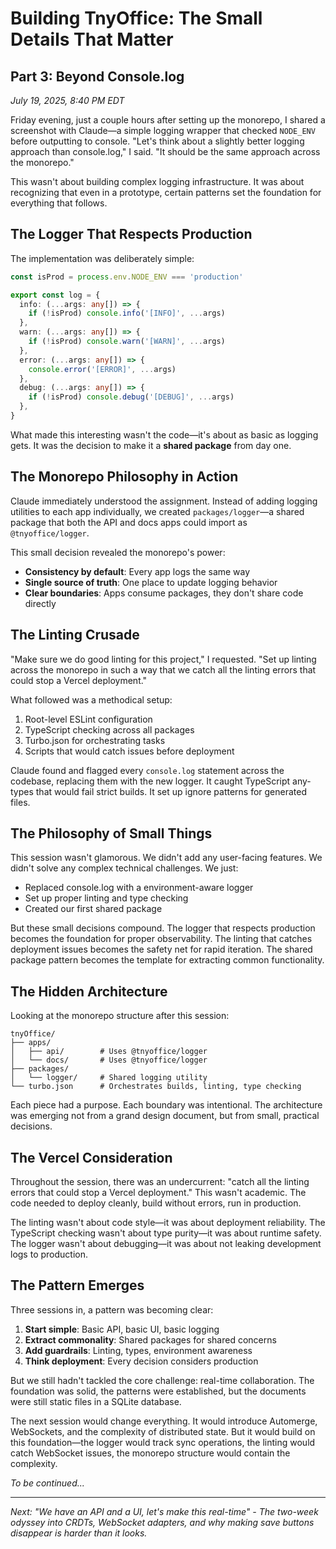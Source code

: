 # Building TnyOffice: The Small Details That Matter

## Part 3: Beyond Console.log

*July 19, 2025, 8:40 PM EDT*

Friday evening, just a couple hours after setting up the monorepo, I shared a screenshot with Claude—a simple logging wrapper that checked `NODE_ENV` before outputting to console. "Let's think about a slightly better logging approach than console.log," I said. "It should be the same approach across the monorepo."

This wasn't about building complex logging infrastructure. It was about recognizing that even in a prototype, certain patterns set the foundation for everything that follows.

## The Logger That Respects Production

The implementation was deliberately simple:

```typescript
const isProd = process.env.NODE_ENV === 'production'

export const log = {
  info: (...args: any[]) => {
    if (!isProd) console.info('[INFO]', ...args)
  },
  warn: (...args: any[]) => {
    if (!isProd) console.warn('[WARN]', ...args)
  },
  error: (...args: any[]) => {
    console.error('[ERROR]', ...args)
  },
  debug: (...args: any[]) => {
    if (!isProd) console.debug('[DEBUG]', ...args)
  },
}
```

What made this interesting wasn't the code—it's about as basic as logging gets. It was the decision to make it a **shared package** from day one.

## The Monorepo Philosophy in Action

Claude immediately understood the assignment. Instead of adding logging utilities to each app individually, we created `packages/logger`—a shared package that both the API and docs apps could import as `@tnyoffice/logger`.

This small decision revealed the monorepo's power:
- **Consistency by default**: Every app logs the same way
- **Single source of truth**: One place to update logging behavior
- **Clear boundaries**: Apps consume packages, they don't share code directly

## The Linting Crusade

"Make sure we do good linting for this project," I requested. "Set up linting across the monorepo in such a way that we catch all the linting errors that could stop a Vercel deployment."

What followed was a methodical setup:
1. Root-level ESLint configuration
2. TypeScript checking across all packages
3. Turbo.json for orchestrating tasks
4. Scripts that would catch issues before deployment

Claude found and flagged every `console.log` statement across the codebase, replacing them with the new logger. It caught TypeScript any-types that would fail strict builds. It set up ignore patterns for generated files.

## The Philosophy of Small Things

This session wasn't glamorous. We didn't add any user-facing features. We didn't solve any complex technical challenges. We just:
- Replaced console.log with a environment-aware logger
- Set up proper linting and type checking
- Created our first shared package

But these small decisions compound. The logger that respects production becomes the foundation for proper observability. The linting that catches deployment issues becomes the safety net for rapid iteration. The shared package pattern becomes the template for extracting common functionality.

## The Hidden Architecture

Looking at the monorepo structure after this session:

```
tnyOffice/
├── apps/
│   ├── api/        # Uses @tnyoffice/logger
│   └── docs/       # Uses @tnyoffice/logger
├── packages/
│   └── logger/     # Shared logging utility
└── turbo.json      # Orchestrates builds, linting, type checking
```

Each piece had a purpose. Each boundary was intentional. The architecture was emerging not from a grand design document, but from small, practical decisions.

## The Vercel Consideration

Throughout the session, there was an undercurrent: "catch all the linting errors that could stop a Vercel deployment." This wasn't academic. The code needed to deploy cleanly, build without errors, run in production.

The linting wasn't about code style—it was about deployment reliability. The TypeScript checking wasn't about type purity—it was about runtime safety. The logger wasn't about debugging—it was about not leaking development logs to production.

## The Pattern Emerges

Three sessions in, a pattern was becoming clear:

1. **Start simple**: Basic API, basic UI, basic logging
2. **Extract commonality**: Shared packages for shared concerns
3. **Add guardrails**: Linting, types, environment awareness
4. **Think deployment**: Every decision considers production

But we still hadn't tackled the core challenge: real-time collaboration. The foundation was solid, the patterns were established, but the documents were still static files in a SQLite database.

The next session would change everything. It would introduce Automerge, WebSockets, and the complexity of distributed state. But it would build on this foundation—the logger would track sync operations, the linting would catch WebSocket issues, the monorepo structure would contain the complexity.

*To be continued...*

---

*Next: "We have an API and a UI, let's make this real-time" - The two-week odyssey into CRDTs, WebSocket adapters, and why making save buttons disappear is harder than it looks.*